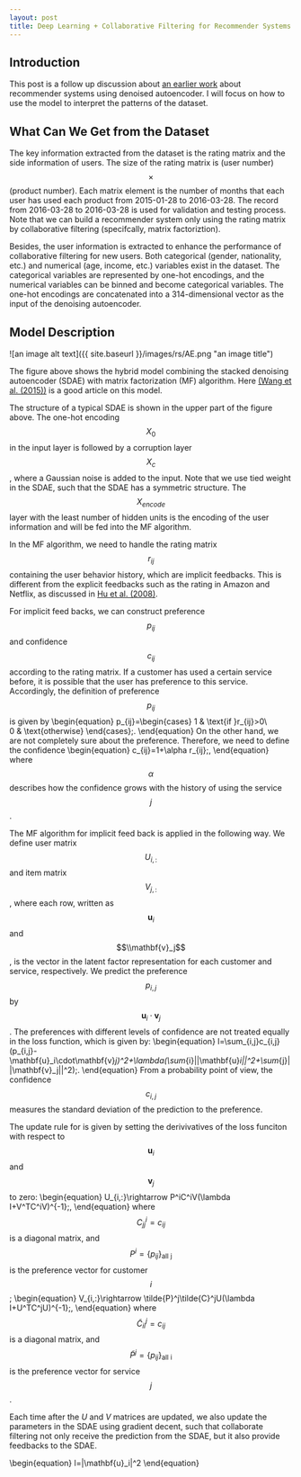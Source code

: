 ```yaml
---
layout: post
title: Deep Learning + Collaborative Filtering for Recommender Systems
---
```

## Introduction

This post is a follow up discussion about [an earlier work](https://github.com/xiaoouzhang/Collaborative-Deep-Learning-for-Recommender-Systems) about recommender systems using denoised autoencoder. I will focus on how to use the model to interpret the patterns of the dataset.

## What Can We Get from the Dataset
The key information extracted from the dataset is the rating matrix and the side information of users. The size of the rating matrix is (user number) $$\times$$ (product number). Each matrix element is the number of months that each user has used each product from 2015-01-28 to 2016-03-28. The record from 2016-03-28 to 2016-03-28 is used for validation and testing process. Note that we can build a recommender system only using the rating matrix by collaborative filtering (specifcally, matrix factoriztion).

Besides, the user information is extracted to enhance the performance of collaborative filtering for new users. Both categorical (gender, nationality, etc.) and numerical (age, income, etc.) variables exist in the dataset. The categorical variables are represented by one-hot encodings, and the numerical variables can be binned and become categorical variables. The one-hot encodings are concatenated into a 314-dimensional vector as the input of the denoising autoencoder.


## Model Description

![an image alt text]({{ site.baseurl }}/images/rs/AE.png "an image title")

The figure above shows the hybrid model combining the stacked denoising autoencoder (SDAE) with matrix factorization (MF) algorithm. Here [(Wang et al. (2015))](https://dl.acm.org/citation.cfm?id=2783273) is a good article on this model.

The structure of a typical SDAE is shown in the upper part of the figure above. The one-hot encoding $$X_0$$ in the input layer is followed by a corruption layer $$X_c$$, where a Gaussian noise is added to the input. Note that we use tied weight in the SDAE, such that the SDAE has a symmetric structure. The $$X_{encode}$$ layer with the least number of hidden units is the encoding of the user information and will be fed into the MF algorithm.

In the MF algorithm, we need to handle the rating matrix $$r_{ij}$$ containing the user behavior history, which are implicit feedbacks. This is different from the explicit feedbacks such as the rating in Amazon and Netflix, as discussed in [Hu et al. (2008)](https://dl.acm.org/citation.cfm?id=1510528.1511352).

For implicit feed backs, we can construct preference $$p_{ij}$$ and confidence $$c_{ij}$$ according to the rating matrix. If a customer has used a certain service before, it is possible that the user has preference to this service. Accordingly, the definition of preference $$p_{ij}$$ is given by
\begin{equation}
p_{ij}=\begin{cases}
1 & \text{if }r_{ij}>0\\\
0 & \text{otherwise}
\end{cases}\;.
\end{equation}
On the other hand, we are not completely sure about the preference. Therefore, we need to define the confidence
\begin{equation}
c_{ij}=1+\alpha r_{ij}\;,
\end{equation}
where $$\alpha$$ describes how the confidence grows with the history of using the service $$j$$. 

The MF algorithm for implicit feed back is applied in the following way. We define user matrix $$U_{i,:}$$ and item matrix $$V_{j,:}$$, where each row, written as $$\mathbf{u}_i$$ and $$\\mathbf{v}_j$$, is the vector in the latent factor representation for each customer and service, respectively. We predict the preference $$p_{i,j}$$ by $$\mathbf{u}_i\cdot\mathbf{v}_j$$. The preferences with different levels of confidence are not treated equally in the loss function, which is given by:
\begin{equation}
l=\sum_{i,j}c_{i,j}(p_{i,j}-\mathbf{u}_i\cdot\mathbf{v}_j)^2+\lambda(\sum_{i}||\mathbf{u}_i||^2+\sum_{j}||\mathbf{v}_j||^2)\;.
\end{equation}
From a probability point of view, the confidence $$c_{i,j}$$ measures the standard deviation of the prediction to the preference.

The update rule for is given by setting the derivivatives of the loss funciton with respect to $$\mathbf{u}_i$$ and $$\mathbf{v}_j$$ to zero:
\begin{equation}
U_{i,:}\rightarrow P^iC^iV(\lambda I+V^TC^iV)^{-1}\;,
\end{equation}
where $$C^i_{jj}=c_{ij}$$ is a diagonal matrix, and $$P^i=\{p_{ij}\}_\text{all j}$$ is the preference vector for customer $$i$$;
\begin{equation}
V_{i,:}\rightarrow \tilde{P}^j\tilde{C}^jU(\lambda I+U^TC^jU)^{-1}\;,
\end{equation}
where $$\tilde{C}^j_{ii}=c_{ij}$$ is a diagonal matrix, and $$\tilde{P}^j=\{p_{ij}\}_\text{all i}$$ is the preference vector for service $$j$$.

Each time after the $U$ and $V$ matrices are updated, we also update the parameters in the SDAE using gradient decent, such that collaborate filtering not only receive the prediction from the SDAE, but it also provide feedbacks to the SDAE.

\begin{equation}
l=\|\mathbf{u}_i\|^2
\end{equation}
